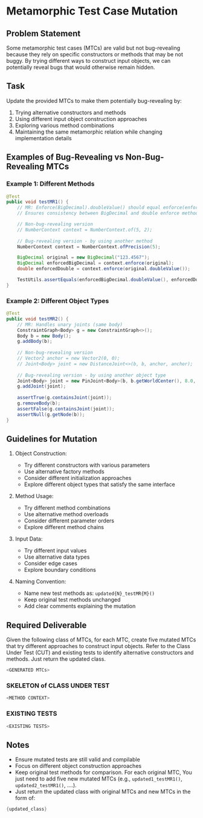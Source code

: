 # Metamorphic Test Case Mutation

## Problem Statement
Some metamorphic test cases (MTCs) are valid but not bug-revealing because they rely on specific constructors or methods that may be not buggy. By trying different ways to construct input objects, we can potentially reveal bugs that would otherwise remain hidden.

## Task
Update the provided MTCs to make them potentially bug-revealing by:
1. Trying alternative constructors and methods
2. Using different input object construction approaches
3. Exploring various method combinations
4. Maintaining the same metamorphic relation while changing implementation details

## Examples of Bug-Revealing vs Non-Bug-Revealing MTCs
### Example 1: Different Methods
```java
@Test
public void testMR1() {
    // MR: Enforce(BigDecimal).doubleValue() should equal enforce(enforce(BigDecimal).doubleValue())
    // Ensures consistency between BigDecimal and double enforce methods

    // Non-bug-revealing version
    // NumberContext context = NumberContext.of(5, 2);
    
    // Bug-revealing version - by using another method
    NumberContext context = NumberContext.ofPrecision(5);

    BigDecimal original = new BigDecimal("123.4567");
    BigDecimal enforcedBigDecimal = context.enforce(original);
    double enforcedDouble = context.enforce(original.doubleValue());

    TestUtils.assertEquals(enforcedBigDecimal.doubleValue(), enforcedDouble);
}
```

### Example 2: Different Object Types
```java
@Test
public void testMR2() {
    // MR: Handles unary joints (same body)
    ConstraintGraph<Body> g = new ConstraintGraph<>();
    Body b = new Body();
    g.addBody(b);
    
    // Non-bug-revealing version
    // Vector2 anchor = new Vector2(0, 0);
    // Joint<Body> joint = new DistanceJoint<>(b, b, anchor, anchor);
    
    // Bug-revealing version - by using another object type
    Joint<Body> joint = new PinJoint<Body>(b, b.getWorldCenter(), 8.0, 0.1, 1000);
    g.addJoint(joint);
    
    assertTrue(g.containsJoint(joint));
    g.removeBody(b);
    assertFalse(g.containsJoint(joint));
    assertNull(g.getNode(b));
}
```

## Guidelines for Mutation

1. Object Construction:
   - Try different constructors with various parameters
   - Use alternative factory methods
   - Consider different initialization approaches
   - Explore different object types that satisfy the same interface

2. Method Usage:
   - Try different method combinations
   - Use alternative method overloads
   - Consider different parameter orders
   - Explore different method chains

3. Input Data:
   - Try different input values
   - Use alternative data types
   - Consider edge cases
   - Explore boundary conditions

4. Naming Convention:
   - Name new test methods as: `updated{N}_testMR{M}()`
   - Keep original test methods unchanged
   - Add clear comments explaining the mutation

## Required Deliverable
Given the following class of MTCs, for each MTC, create five mutated MTCs that try different approaches to construct input objects. Refer to the Class Under Test (CUT) and existing tests to identify alternative constructors and methods. Just return the updated class. 

```java
<GENERATED MTCs>
```

### SKELETON of CLASS UNDER TEST
```java
<METHOD CONTEXT>
```

### EXISTING TESTS
```java
<EXISTING TESTS>
```


## Notes
- Ensure mutated tests are still valid and compilable
- Focus on different object construction approaches
- Keep original test methods for comparison. For each original MTC, You just need to add five new mutated MTCs (e.g., `updated1_testMR1()`, `updated2_testMR1()`, ....).
- Just return the updated class with original MTCs and new MTCs in the form of:    
```java
{updated_class}
```

